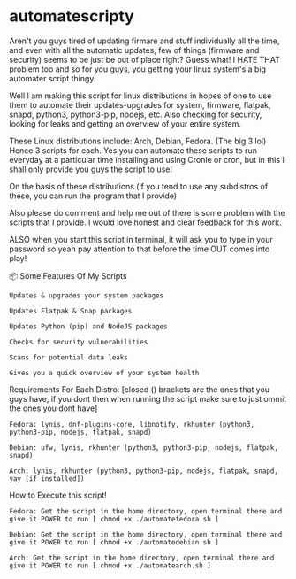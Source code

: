 # automatescripty

Aren't you guys tired of updating firmare and stuff individually all the time, and even with all the automatic updates, few of things (firmware and security) seems to be just be out of place right? Guess what! I HATE THAT problem too and so for you guys, you getting your linux system's a big automater script thingy. 

Well I am making this script for linux distributions in hopes of one to use them to automate their updates-upgrades for system, firmware, flatpak, snapd, python3, python3-pip, nodejs, etc. Also checking for security, looking for leaks and getting an overview of your entire system.

These Linux distributions include: Arch, Debian, Fedora. (The big 3 lol) Hence 3 scripts for each. Yes you can automate these scripts to run everyday at a particular time installing and using Cronie or cron, but in this I shall only provide you guys the script to use!

On the basis of these distributions (if you tend to use any subdistros of these, you can run the program that I provide)

Also please do comment and help me out of there is some problem with the scripts that I provide. I would love honest and clear feedback for this work. 


ALSO when you start this script in terminal, it will ask you to type in your password so yeah pay attention to that before the time OUT comes into play!


📦 Some Features Of My Scripts 

    Updates & upgrades your system packages

    Updates Flatpak & Snap packages

    Updates Python (pip) and NodeJS packages

    Checks for security vulnerabilities

    Scans for potential data leaks

    Gives you a quick overview of your system health



  Requirements For Each Distro: 
[closed () brackets are the ones that you guys have, if you dont then when running the script make sure to just ommit the ones you dont have]

    Fedora: lynis, dnf-plugins-core, libnotify, rkhunter (python3, python3-pip, nodejs, flatpak, snapd)

    Debian: ufw, lynis, rkhunter (python3, python3-pip, nodejs, flatpak, snapd)

    Arch: lynis, rkhunter (python3, python3-pip, nodejs, flatpak, snapd, yay [if installed])



How to Execute this script! 
  
    Fedora: Get the script in the home directory, open terminal there and give it POWER to run [ chmod +x ./automatefedora.sh ]

    Debian: Get the script in the home directory, open terminal there and give it POWER to run [ chmod +x ./automatedebian.sh ]

    Arch: Get the script in the home directory, open terminal there and give it POWER to run [ chmod +x ./automatearch.sh ]

